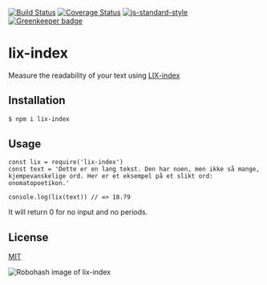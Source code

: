 [![Build Status](https://travis-ci.org/zrrrzzt/lix-index.svg?branch=master)](https://travis-ci.org/zrrrzzt/lix-index)
[![Coverage Status](https://coveralls.io/repos/zrrrzzt/lix-index/badge.svg?branch=master&service=github)](https://coveralls.io/github/zrrrzzt/lix-index?branch=master)
[![js-standard-style](https://img.shields.io/badge/code%20style-standard-brightgreen.svg?style=flat)](https://github.com/feross/standard)
[![Greenkeeper badge](https://badges.greenkeeper.io/zrrrzzt/lix-index.svg)](https://greenkeeper.io/)

# lix-index
Measure the readability of your text using [LIX-index](https://en.wikipedia.org/wiki/LIX)

## Installation

```sh
$ npm i lix-index
```

## Usage
```
const lix = require('lix-index')
const text = 'Dette er en lang tekst. Den har noen, men ikke så mange, kjempevanskelige ord. Her er et eksempel på et slikt ord: onomatopoetikon.'

console.log(lix(text)) // => 18.79
```

It will return 0 for no input and no periods.

## License

[MIT](LICENSE)

![Robohash image of lix-index](https://robots.kebabstudios.party/lix-index.png "Robohash image of lix-index")